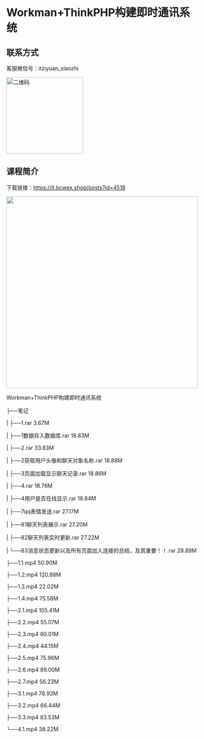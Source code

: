 # Workman+ThinkPHP构建即时通讯系统

## 联系方式

客服微信号：itziyuan_xiaozhi

<img src="https://ziyuanyun.oss-cn-guangzhou.aliyuncs.com/common/20240614073449/666b82192834a.jpg" width="200" height="200" alt="二维码">

## 课程简介

下载链接：https://it.bcwex.shop/posts?id=4518

<img src="https://ziyuanyun.oss-cn-guangzhou.aliyuncs.com/yun/20241021073009/6715928162185.jpg" width="500" alt="">

  

 Workman+ThinkPHP构建即时通讯系统

 ├──笔记

 | ├──1.rar 3.67M

 | ├──1数据存入数据库.rar 18.83M

 | ├──2.rar 33.83M

 | ├──2获取用户头像和聊天对象名称.rar 18.88M

 | ├──3页面加载显示聊天记录.rar 18.86M

 | ├──4.rar 18.76M

 | ├──4用户是否在线显示.rar 18.84M

 | ├──7qq表情发送.rar 27.17M

 | ├──81聊天列表展示.rar 27.20M

 | ├──82聊天列表实时更新.rar 27.22M

 | └──83消息状态更新以及所有页面加入连接的总结，及其重要！！.rar 28.89M

 ├──1.1.mp4 50.90M

 ├──1.2.mp4 120.88M

 ├──1.3.mp4 22.02M

 ├──1.4.mp4 75.58M

 ├──2.1.mp4 105.41M

 ├──2.2.mp4 55.07M

 ├──2.3.mp4 60.01M

 ├──2.4.mp4 44.15M

 ├──2.5.mp4 75.96M

 ├──2.6.mp4 89.00M

 ├──2.7.mp4 56.23M

 ├──3.1.mp4 78.92M

 ├──3.2.mp4 66.44M

 ├──3.3.mp4 83.53M

 └──4.1.mp4 38.22M

  